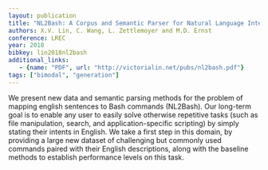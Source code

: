 ```yaml
---
layout: publication
title: "NL2Bash: A Corpus and Semantic Parser for Natural Language Interface to the Linux Operating System."
authors: X.V. Lin, C. Wang, L. Zettlemoyer and M.D. Ernst
conference: LREC 
year: 2018
bibkey: lin2018nl2bash
additional_links:
   - {name: "PDF", url: "http://victorialin.net/pubs/nl2bash.pdf"}
tags: ["bimodal", "generation"]
---
```

We present new data and semantic parsing methods for the problem of mapping english sentences to Bash commands (NL2Bash). Our long-term goal is to enable any user to easily solve otherwise repetitive tasks (such as file manipulation, search, and application-specific scripting) by simply stating their intents in English. We take a first step in this domain, by providing a large new dataset of challenging but commonly used commands paired with their English descriptions, along with the baseline methods to establish performance levels on this task. 